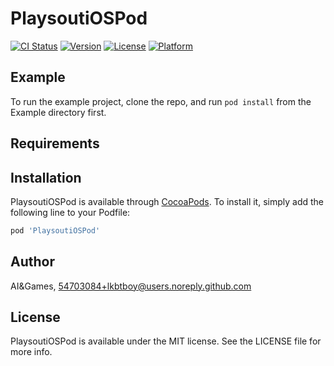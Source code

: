 # PlaysoutiOSPod

[![CI Status](https://img.shields.io/travis/AI&Games/PlaysoutiOSPod.svg?style=flat)](https://travis-ci.org/AI&Games/PlaysoutiOSPod)
[![Version](https://img.shields.io/cocoapods/v/PlaysoutiOSPod.svg?style=flat)](https://cocoapods.org/pods/PlaysoutiOSPod)
[![License](https://img.shields.io/cocoapods/l/PlaysoutiOSPod.svg?style=flat)](https://cocoapods.org/pods/PlaysoutiOSPod)
[![Platform](https://img.shields.io/cocoapods/p/PlaysoutiOSPod.svg?style=flat)](https://cocoapods.org/pods/PlaysoutiOSPod)

## Example

To run the example project, clone the repo, and run `pod install` from the Example directory first.

## Requirements

## Installation

PlaysoutiOSPod is available through [CocoaPods](https://cocoapods.org). To install
it, simply add the following line to your Podfile:

```ruby
pod 'PlaysoutiOSPod'
```

## Author

AI&Games, 54703084+lkbtboy@users.noreply.github.com

## License

PlaysoutiOSPod is available under the MIT license. See the LICENSE file for more info.
